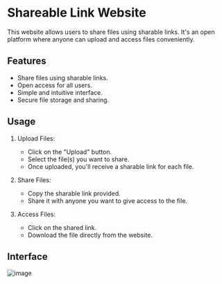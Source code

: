 
# Shareable Link Website

This website allows users to share files using sharable links. It's an open platform where anyone can upload and access files conveniently.

## Features

- Share files using sharable links.
- Open access for all users.
- Simple and intuitive interface.
- Secure file storage and sharing.

## Usage

1. Upload Files:
   - Click on the "Upload" button.
   - Select the file(s) you want to share.
   - Once uploaded, you'll receive a sharable link for each file.

2. Share Files:
   - Copy the sharable link provided.
   - Share it with anyone you want to give access to the file.

3. Access Files:
   - Click on the shared link.
   - Download the file directly from the website.


## Interface

![image](https://github.com/aj-02/Smart-Share/assets/82252072/065ed29c-6509-4f5f-96be-a7554f82a51a)
